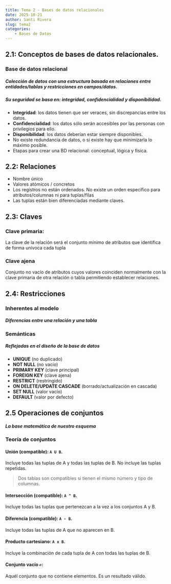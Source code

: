 ```yaml
---
title: Tema 2 - Bases de datos relacionales
date: 2025-10-21
author: Santi Rivera
slug: tema2
categories:
	- Bases de Datos
---
```


## 2.1: Conceptos de bases de datos relacionales.

### Base de datos relacional

##### Colección de datos con una estructura basada en relaciones entre entidades/tablas y restricciones en campos/datos.

##### Su seguridad se basa en: integridad, confidencialidad y disponibilidad.

- **Integridad**: los datos tienen que ser veraces, sin discrepancias entre los datos.
- **Confidencialidad**: los datos sólo serán accesibles por las personas con privilegios para ello.
- **Disponibilidad**: los datos deberían estar siempre disponibles.
- No existe redundancia de datos, o si existe hay que minimizarla lo máximo posible.
- Etapas para crear una BD relacional: conceptual, lógica y física.

## 2.2: Relaciones

- Nombre único
- Valores atómicos / concretos
- Los registros no están ordenados. No existe un orden específico para atributos/columnas ni para tuplas/filas
- Las tuplas están bien diferenciadas mediante claves.

## 2.3: Claves

### Clave primaria: 

La clave de la relación será el conjunto mínimo de atributos que identifica de forma unívoca cada tupla

### Clave ajena

Conjunto no vacío de atributos cuyos valores coinciden normalmente con la clave primaria de otra relación o tabla permitiendo establecer relaciones.

## 2.4: Restricciones

### Inherentes al modelo

##### Diferencias entre una relación y una tabla

### Semánticas 

##### Reflejadas en el diseño de la base de datos

- **UNIQUE** (no duplicado)
- **NOT NULL** (no vacío)
- **PRIMARY KEY** (clave principal)
- **FOREIGN KEY** (clave ajena)
- **RESTRICT** (restringido)
- **ON DELETE/UPDATE CASCADE** (borrado/actualización en cascada)
- **SET NULL** (valor vacío)
- **DEFAULT** (valor por defecto)

## 2.5 Operaciones de conjuntos

##### La base matemática de nuestro esquema

### Teoría de conjuntos

#### Unión (compatible): `A U B`. 
Incluye todas las tuplas de A y todas las tuplas de B. No incluye las tuplas repetidas.
> Dos tablas son compatibles si tienen el mismo número y tipo de columnas.

#### Intersección (compatible): `A ^ B`. 
Incluye todas las tuplas que pertenezcan a la vez a los conjuntos A y B.

#### Diferencia (compatible): `A - B`. 
Incluye todas las tuplas de A que no aparecen en B.

#### Producto cartesiano: `A x B`. 
Incluye la combinación de cada tupla de A con todas las tuplas de B.

#### Conjunto vacío `∅`:
Aquél conjunto que no contiene elementos. Es un resultado válido.